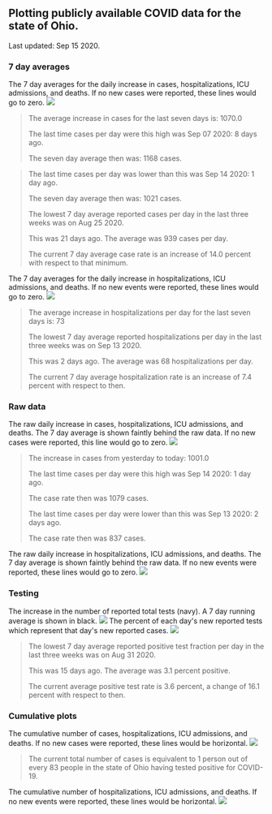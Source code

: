 ## Plotting publicly available COVID data for the state of Ohio. 

Last updated: Sep 15 2020. 

### 7 day averages
The 7 day averages for the daily increase in cases, hospitalizations, ICU admissions, and deaths. If no new cases were reported, these lines would go to zero.
![](7dayaverage_cases.png)

>The average increase in cases for the last seven days is: 1070.0
>
>The last time cases per day were this high was Sep 07 2020: 8 days ago.
>
>The seven day average then was: 1168 cases.

>
>The last time cases per day was lower than this was Sep 14 2020: 1 day ago.
>
>The seven day average then was: 1021 cases.
>
>The lowest 7 day average reported cases per day in the last three weeks was on Aug 25 2020.
>
>This was 21 days ago. The average was 939 cases per day.
>
>The current 7 day average case rate is an increase of 14.0 percent with respect to that minimum.

The 7 day averages for the daily increase in hospitalizations, ICU admissions, and deaths. If no new events were reported, these lines would go to zero.
![](7dayaverage_hospital.png)

>The average increase in hospitalizations per day for the last seven days is: 73
>
>The lowest 7 day average reported hospitalizations per day in the last three weeks was on Sep 13 2020.
>
>This was 2 days ago. The average was 68 hospitalizations per day.
>
>The current 7 day average hospitalization rate is an increase of 7.4 percent with respect to then.

### Raw data
The raw daily increase in cases, hospitalizations, ICU admissions, and deaths. The 7 day average is shown faintly behind the raw data. If no new cases were reported, this line would go to zero.
![](DailyCases.png)

>The increase in cases from yesterday to today: 1001.0 
>
>The last time cases per day were this high was Sep 14 2020: 1 day ago. 
>
>The case rate then was 1079 cases.
>
>The last time cases per day were lower than this was Sep 13 2020: 2 days ago. 
>
>The case rate then was 837 cases.

The raw daily increase in hospitalizations, ICU admissions, and deaths. The 7 day average is shown faintly behind the raw data. If no new events were reported, these lines would go to zero.
![](DailyHospitalizations.png)

### Testing

The increase in the number of reported total tests (navy). A 7 day running average is shown in black.
![](DailyTests.png)
The percent of each day's new reported tests which represent that day's new reported cases.
![](percentpositive_tests.png)

>The lowest 7 day average reported positive test fraction per day in the last three weeks was on Aug 31 2020.
>
>This was 15 days ago. The average was 3.1 percent positive. 
>
>The current average positive test rate is 3.6 percent, a change of 16.1 percent with respect to then. 

### Cumulative plots
The cumulative number of cases, hospitalizations, ICU admissions, and deaths. If no new cases were reported, these lines would be horizontal.
![](Cases.png)

>The current total number of cases is equivalent to 1 person out of every 83 people in the state of Ohio having tested positive for COVID-19.

The cumulative number of hospitalizations, ICU admissions, and deaths. If no new events were reported, these lines would be horizontal.
![](Hospitalizations.png)
